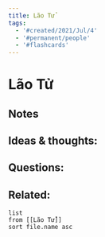 ```yaml
---
title: Lão Tử
tags:
  - '#created/2021/Jul/4'
  - '#permanent/people'
  - '#flashcards'
---
```

# Lão Tử


## Notes


## Ideas & thoughts:


## Questions:


## Related:
```dataview
list
from [[Lão Tử]]
sort file.name asc
```
